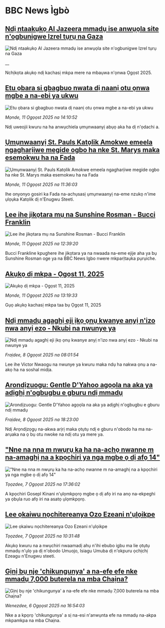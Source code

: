 # BBC News Ìgbò## [Ndị ntaakụkọ Al Jazeera mmadụ ise anwụọla site n'ogbunigwe Izrel tụrụ na Gaza](https://www.bbc.co.uk/igbo/live/c207w29dn0gt?at_medium=RSS&at_campaign=rss?at_campaign=githubrss)![Ndị ntaakụkọ Al Jazeera mmadụ ise anwụọla site n'ogbunigwe Izrel tụrụ na Gaza](https://ichef.bbci.co.uk/ace/standard/240/cpsprodpb/519e/live/b3c2f2a0-767e-11f0-a20f-3b86f375586a.jpg)__Nchịkọta akụkọ ndị kachasị mkpa mere na mbaụwa n'ọnwa Ọgọst 2025.## [Etu ọbara si gbagbuo nwata dị naanị otu ọnwa mgbe a na-ebi ya ukwu](https://www.bbc.com/igbo/articles/cj6yy041dppo?at_medium=RSS&at_campaign=rss?at_campaign=githubrss)![Etu ọbara si gbagbuo nwata dị naanị otu ọnwa mgbe a na-ebi ya ukwu](https://ichef.bbci.co.uk/ace/ws/240/cpsprodpb/4ced/live/a90f1160-769f-11f0-8155-5f8739f897b4.jpg)_Mọnde, 11 Ọgọọst 2025 na 14:10:52_Ndị uweojii kwuru na ha anwụchiela ụmụnwaanyị abụọ aka ha dị n'ọdachi a.## [ Ụmụnwaanyị St. Pauls Katọlik Amokwe emeela ngagharịiwe megide ogbo ha nke St. Marys maka esemokwu ha na Fada](https://www.bbc.com/igbo/articles/cd7yyn8qxq8o?at_medium=RSS&at_campaign=rss?at_campaign=githubrss)![ Ụmụnwaanyị St. Pauls Katọlik Amokwe emeela ngagharịiwe megide ogbo ha nke St. Marys maka esemokwu ha na Fada](https://ichef.bbci.co.uk/ace/ws/240/cpsprodpb/2f47/live/fe76d480-76a4-11f0-a975-cb151ca452f4.jpg)_Mọnde, 11 Ọgọọst 2025 na 11:36:03_Ihe onyonyo gosiri ka Fada na-achụsasị ụmụnwaanyị na-eme nzukọ n'ime ụlọụka Katọlik dị n'Enugwu Steeti.## [Lee ihe jikọtara mụ na Sunshine Rosman - Bucci Franklin](https://www.bbc.com/igbo/articles/c07pgrz93e8o?at_medium=RSS&at_campaign=rss?at_campaign=githubrss)![Lee ihe jikọtara mụ na Sunshine Rosman - Bucci Franklin](https://ichef.bbci.co.uk/ace/ws/240/cpsprodpb/d1ce/live/c6300bf0-76ae-11f0-a975-cb151ca452f4.png)_Mọnde, 11 Ọgọọst 2025 na 12:39:20_Bucci Frankline kpughere ihe jikọtara ya na nwaada na-eme ejije aha ya bụ Sunshine Rosman oge ya na BBC News Igbo nwere mkparịtaụka pụrụiche.## [Akụkọ dị mkpa - Ọgọst 11, 2025](https://www.bbc.com/igbo/articles/c5yk0k4y23qo?at_medium=RSS&at_campaign=rss?at_campaign=githubrss)![Akụkọ dị mkpa - Ọgọst 11, 2025](https://ichef.bbci.co.uk/ace/ws/240/cpsprodpb/f1a0/live/52df1610-60be-11f0-a40e-a1af2950b220.jpg)_Mọnde, 11 Ọgọọst 2025 na 13:19:33_Gụọ akụkọ kachasị mkpa taa bụ Ọgọst 11, 2025## [Ndị mmadụ agaghị eji ịkọ ọnụ kwanye anyị n'izo nwa anyị ezo - Nkubi na nwunye ya](https://www.bbc.com/igbo/articles/c5y2kl4zpxzo?at_medium=RSS&at_campaign=rss?at_campaign=githubrss)![Ndị mmadụ agaghị eji ịkọ ọnụ kwanye anyị n'izo nwa anyị ezo - Nkubi na nwunye ya](https://ichef.bbci.co.uk/ace/ws/240/cpsprodpb/3f71/live/c12461b0-742e-11f0-8071-1788c7e8ae0e.jpg)_Fraịdee, 8 Ọgọọst 2025 na 08:01:54_Lee ihe Victor Nwaogu na nwunye ya kwuru maka ndụ ha nakwa ọnụ a na-akọ ha na soshal midịa.## [Arondịzuogu: Gentle D'Yahoo agọọla na aka ya adịghị n'ogbugbu e gburu ndị mmadụ ](https://www.bbc.com/igbo/articles/cvgnd042kn8o?at_medium=RSS&at_campaign=rss?at_campaign=githubrss)![Arondịzuogu: Gentle D'Yahoo agọọla na aka ya adịghị n'ogbugbu e gburu ndị mmadụ ](https://ichef.bbci.co.uk/ace/ws/240/cpsprodpb/ea90/live/ec762970-7483-11f0-a975-cb151ca452f4.jpg)_Fraịdee, 8 Ọgọọst 2025 na 18:23:00_Ndị Arọndịzọgụ na-akwa arịrị maka ọtụtụ ndị e gburu n'obodo ha ma na-arụaka na ọ bụ otu nwoke na ndị otu ya mere ya.## ["Nne na nna m nwụrụ ka ha na-achọ nwanne m na-amaghị na a kpọchiri ya nga mgbe ọ dị afọ 14"](https://www.bbc.com/igbo/articles/cz9350ydvkno?at_medium=RSS&at_campaign=rss?at_campaign=githubrss)!["Nne na nna m nwụrụ ka ha na-achọ nwanne m na-amaghị na a kpọchiri ya nga mgbe ọ dị afọ 14"](https://ichef.bbci.co.uk/ace/ws/240/cpsprodpb/4dd2/live/6d75dbe0-72ab-11f0-af20-030418be2ca5.jpg)_Tọọzdee, 7 Ọgọọst 2025 na 17:36:02_A kpọchiri Gosepl Kinani n'ụlọmkpọrọ mgbe ọ dị afọ iri na anọ na-ekpeghi ya ọbụla ruo afọ iri na asatọ ụlọmkpọrọ.## [Lee ọkaiwu nọchitereanya Ozo Ezeani n'ụlọikpe](https://www.bbc.com/igbo/articles/c8ryg26d3xyo?at_medium=RSS&at_campaign=rss?at_campaign=githubrss)![Lee ọkaiwu nọchitereanya Ozo Ezeani n'ụlọikpe](https://ichef.bbci.co.uk/ace/ws/240/cpsprodpb/812f/live/31b83d00-736e-11f0-8071-1788c7e8ae0e.jpg)_Tọọzdee, 7 Ọgọọst 2025 na 10:31:48_Akụkọ kwuru na a nwụchiri nwaamadị ahụ n'ihi ebubo igbu ma lie ọtụtụ mmadụ n'ụlọ ya dị n'obodo Umuojo, Isiagu Umuba dị n'okpuru ọchịchị Ezeagu n'Enugwu steeti.## [Gịnị bụ nje 'chikungunya' a na-efe efe nke mmadụ 7,000 buterela na mba Chaịna?](https://www.bbc.com/igbo/articles/c741ngj1pqjo?at_medium=RSS&at_campaign=rss?at_campaign=githubrss)![Gịnị bụ nje 'chikungunya' a na-efe efe nke mmadụ 7,000 buterela na mba Chaịna?](https://ichef.bbci.co.uk/ace/ws/240/cpsprodpb/5d90/live/4e815f10-71c6-11f0-b5ea-af0b36d22169.jpg)_Wenezdee, 6 Ọgọọst 2025 na 16:54:03_Nke a a kpọrọ 'chikungunya' a sị na-esi n'anwụnta efe na mmadụ na-akpa mkpamkpa na mba Chaịna.